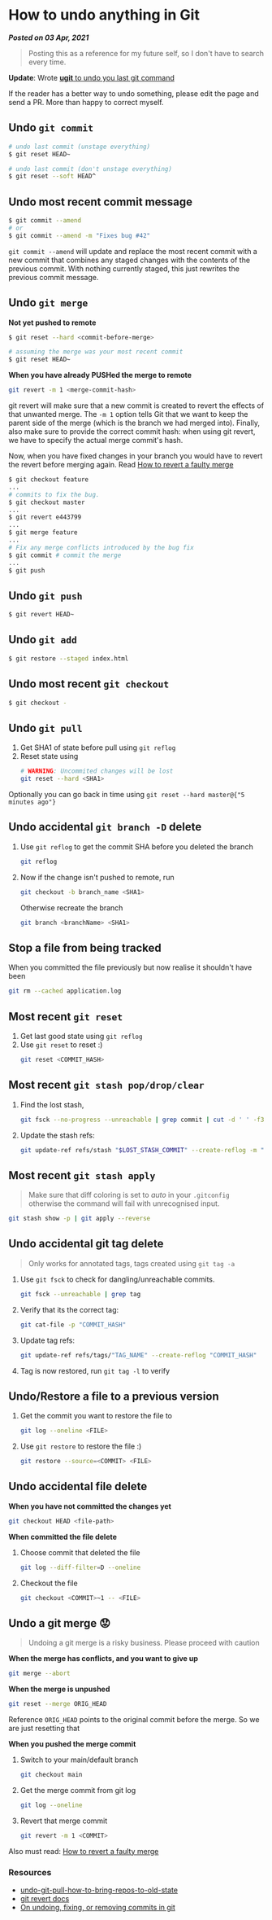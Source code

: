 # How to undo anything in Git
**_Posted on 03 Apr, 2021_** 

> Posting this as a reference for my future self, so I don't have to search every time.

**Update**: Wrote [**ugit** to undo you last git command](https://github.com/Bhupesh-V/ugit)

If the reader has a better way to undo something, please edit the page and send a PR. More than happy to correct myself.


## Undo `git commit`
```bash
# undo last commit (unstage everything)
$ git reset HEAD~

# undo last commit (don't unstage everything)
$ git reset --soft HEAD^
```

## Undo most recent commit message
```bash
$ git commit --amend
# or
$ git commit --amend -m "Fixes bug #42"
```
`git commit --amend` will update and replace the most recent commit with a new commit that combines any staged changes with the contents of the previous commit. With nothing currently staged, this just rewrites the previous commit message.

## Undo `git merge`

**Not yet pushed to remote**
```bash
$ git reset --hard <commit-before-merge>

# assuming the merge was your most recent commit
$ git reset HEAD~
```

**When you have already PUSHed the merge to remote**
```bash
git revert -m 1 <merge-commit-hash>
```
git revert will make sure that a new commit is created to revert the effects of that unwanted merge. The `-m 1` option tells Git that we want to keep the parent side of the merge (which is the branch we had merged into).
Finally, also make sure to provide the correct commit hash: when using git revert, we have to specify the actual merge commit's hash.

Now, when you have fixed changes in your branch you would have to revert the revert before merging again. Read [How to revert a faulty merge](https://github.com/git/git/blob/master/Documentation/howto/revert-a-faulty-merge.txt)

```bash
$ git checkout feature
...
# commits to fix the bug.
$ git checkout master
...
$ git revert e443799
...
$ git merge feature
...
# Fix any merge conflicts introduced by the bug fix
$ git commit # commit the merge
...
$ git push
```

## Undo `git push`
```bash
$ git revert HEAD~
```

## Undo `git add`
```bash
$ git restore --staged index.html
```

## Undo most recent `git checkout`
```bash
$ git checkout -
```

## Undo `git pull`
1. Get SHA1 of state before pull using `git reflog`
2. Reset state using
   ```bash
   # WARNING: Uncommited changes will be lost
   git reset --hard <SHA1>
   ```

Optionally you can go back in time using `git reset --hard master@{"5 minutes ago"}`

## Undo accidental `git branch -D` delete

1. Use `git reflog` to get the commit SHA before you deleted the branch
   ```bash
   git reflog
   ```
2. Now if the change isn't pushed to remote, run
   ```bash
   git checkout -b branch_name <SHA1>
   ```
   Otherwise recreate the branch
   ```bash
   git branch <branchName> <SHA1>
   ```

## Stop a file from being tracked

When you committed the file previously but now realise it shouldn't have been
```bash
git rm --cached application.log
```

## Most recent `git reset` 
1. Get last good state using `git reflog`
2. Use `git reset` to reset :)
   ```bash
   git reset <COMMIT_HASH>
   ```

## Most recent `git stash pop/drop/clear` 

1. Find the lost stash,
   ```bash
   git fsck --no-progress --unreachable | grep commit | cut -d ' ' -f3 | xargs git log --oneline --merges --no-walk
   ```
2. Update the stash refs:
   ```bash
   git update-ref refs/stash "$LOST_STASH_COMMIT" --create-reflog -m "my recovered stash"
   ```

## Most recent `git stash apply`

> Make sure that diff coloring is set to _auto_ in your `.gitconfig` otherwise the command will fail with unrecognised input.

```bash
git stash show -p | git apply --reverse
```

<!-- ## Undo create `git tag` (rename a tag) -->
<!-- https://stackoverflow.com/questions/1028649/how-do-you-rename-a-git-tag -->
<!-- https://github.com/tj/git-extras/blob/master/Commands.md#git-rename-tag -->

<!-- ## Undo `git rebase` -->
<!-- https://krishansubudhi.github.io/git/2020/01/20/git-rebase-undo.html -->
<!-- https://medium.com/@shreyaWhiz/how-to-undo-a-mistaken-git-rebase-life-saver-2977ff0a0602 -->

## Undo accidental git tag delete 

> Only works for annotated tags, tags created using `git tag -a`
<!-- https://dzone.com/articles/git-tip-restore-deleted-tag -->

1. Use `git fsck` to check for dangling/unreachable commits.
   ```bash
   git fsck --unreachable | grep tag
   ```
2. Verify that its the correct tag:
   ```bash
   git cat-file -p "COMMIT_HASH"
   ```
3. Update tag refs:
   ```bash
   git update-ref refs/tags/"TAG_NAME" --create-reflog "COMMIT_HASH"
   ```
4. Tag is now restored, run `git tag -l` to verify

## Undo/Restore a file to a previous version

1. Get the commit you want to restore the file to
   ```bash
   git log --oneline <FILE>
   ```

2. Use `git restore` to restore the file :)
   ```bash
   git restore --source=<COMMIT> <FILE>
   ```

## Undo accidental file delete

**When you have not committed the changes yet**
```bash
git checkout HEAD <file-path>
```

**When committed the file delete**
1. Choose commit that deleted the file
   ```bash
   git log --diff-filter=D --oneline
   ```
2. Checkout the file
   ```bash
   git checkout <COMMIT>~1 -- <FILE>
   ```

## Undo a git merge 😟️
> Undoing a git merge is a risky business. Please proceed with caution

**When the merge has conflicts, and you want to give up**
```bash
git merge --abort
```

**When the merge is unpushed**
```bash
git reset --merge ORIG_HEAD
```
Reference `ORIG_HEAD` points to the original commit before the merge. So we are just resetting that

**When you pushed the merge commit**

1. Switch to your main/default branch
   ```bash
   git checkout main
   ```
2. Get the merge commit from git log
   ```bash
   git log --oneline
   ```
3. Revert that merge commit
   ```bash
   git revert -m 1 <COMMIT>
   ```

Also must read: [How to revert a faulty merge](https://github.com/git/git/blob/master/Documentation/howto/revert-a-faulty-merge.txt)

### Resources

- [undo-git-pull-how-to-bring-repos-to-old-state](https://stackoverflow.com/questions/1223354/undo-git-pull-how-to-bring-repos-to-old-state) 
- [git revert docs](https://git-scm.com/docs/git-revert#Documentation/git-revert.txt--mparent-number)
- [On undoing, fixing, or removing commits in git](https://sethrobertson.github.io/GitFixUm/fixup.html)

